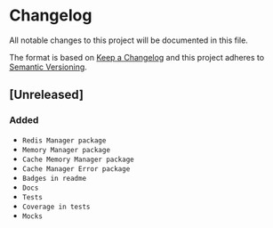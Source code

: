 # Changelog
All notable changes to this project will be documented in this file.

The format is based on [Keep a Changelog](http://keepachangelog.com/en/1.0.0/)
and this project adheres to [Semantic Versioning](http://semver.org/spec/v2.0.0.html).

## [Unreleased]
### Added
- `Redis Manager package`
- `Memory Manager package`
- `Cache Memory Manager package`
- `Cache Manager Error package`
- `Badges in readme`
- `Docs`
- `Tests`
- `Coverage in tests`
- `Mocks`